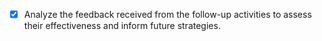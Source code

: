 - [x] Analyze the feedback received from the follow-up activities to assess their effectiveness and inform future strategies.